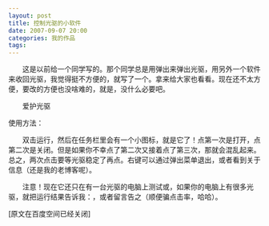 ```yaml
---
layout: post
title: 控制光驱的小软件
date: 2007-09-07 20:00
categories: 我的作品
tags: 
---
```


　　这是以前给一个同学写的。那个同学总是用弹出来弹出光驱，用另外一个软件来收回光驱，我觉得挺不方便的，就写了一个。拿来给大家也看看。现在还不太方便，要改的方便也没啥难的，就是，没什么必要吧。

<!-- more -->


　　爱护光驱

使用方法：

　　双击运行，然后在任务栏里会有一个小图标，就是它了！点第一次是打开，点第二次是关闭。但是如果你不幸点了第二次又接着点了第三次，那就会混乱起来。总之，两次点击要等光驱稳定了再点。右键可以通过弹出菜单退出，或者看到关于信息（还是我的老博客呢）。

　　注意！现在它还只在有一台光驱的电脑上测试或，如果你的电脑上有很多光驱，就把运行结果告诉我：，或者留言告之（顺便骗点击率，哈哈）。

[原文在百度空间已经关闭]

